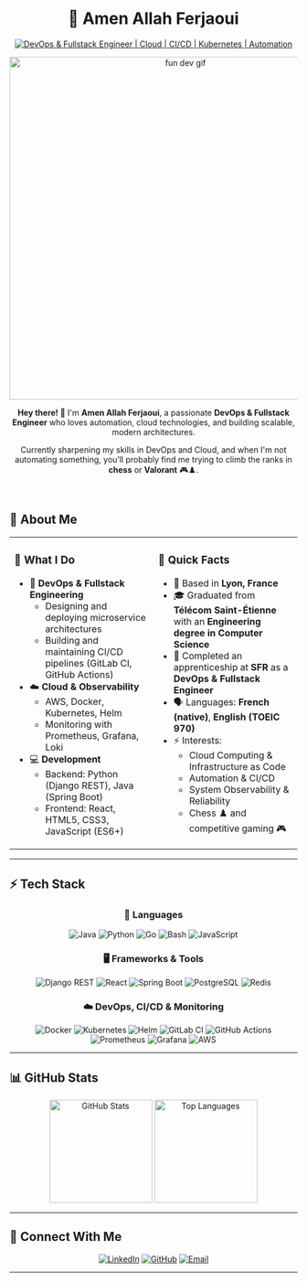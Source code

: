 # <div align="center">🚀 **Amen Allah Ferjaoui**</div>

<div align="center">
  
[![DevOps & Fullstack Engineer | Cloud | CI/CD | Kubernetes | Automation](https://img.shields.io/badge/DevOps_&_Fullstack_Engineer_%7C_Cloud_%7C_CI%2FCD_%7C_Kubernetes_%7C_Automation-0A0A0A?style=for-the-badge&logo=devops&logoColor=white)](https://linkedin.com/in/amen-allah-ferjaoui)

<img src="https://media0.giphy.com/media/v1.Y2lkPTc5MGI3NjExNzd5MHFtNnplOXllYWtyeTB0eThwNXRzcm0wdzVuOW55ZmNsNm9zOSZlcD12MV9pbnRlcm5hbF9naWZfYnlfaWQmY3Q9Zw/AhjXalGPAfJg4/giphy.gif" alt="fun dev gif" width="600px">

</div>

<div align="center">
  <p><strong>Hey there! 👋</strong> I'm <b>Amen Allah Ferjaoui</b>, a passionate <b>DevOps & Fullstack Engineer</b> who loves automation, cloud technologies, and building scalable, modern architectures.</p>
  <p>Currently sharpening my skills in DevOps and Cloud, and when I'm not automating something, you’ll probably find me trying to climb the ranks in <b>chess</b> or <b>Valorant</b> 🎮♟️.</p>
</div>


<br>

## 💫 About Me

<table>
<tr>
<td width="50%">

### 🚀 What I Do
- 🧠 **DevOps & Fullstack Engineering**
  - Designing and deploying microservice architectures
  - Building and maintaining CI/CD pipelines (GitLab CI, GitHub Actions)
- ☁️ **Cloud & Observability**
  - AWS, Docker, Kubernetes, Helm
  - Monitoring with Prometheus, Grafana, Loki
- 💻 **Development**
  - Backend: Python (Django REST), Java (Spring Boot)
  - Frontend: React, HTML5, CSS3, JavaScript (ES6+)

</td>
<td width="50%">

### 🎯 Quick Facts
- 📍 Based in **Lyon, France**
- 🎓 Graduated from **Télécom Saint-Étienne** with an **Engineering degree in Computer Science**
- 💼 Completed an apprenticeship at **SFR** as a **DevOps & Fullstack Engineer**
- 🗣️ Languages: **French (native)**, **English (TOEIC 970)**
- ⚡ Interests:
  - Cloud Computing & Infrastructure as Code
  - Automation & CI/CD
  - System Observability & Reliability
  - Chess ♟️ and competitive gaming 🎮

</td>
</tr>
</table>

---


## ⚡ Tech Stack

<div align="center">

### 🧰 Languages
![Java](https://img.shields.io/badge/Java-%23ED8B00.svg?style=for-the-badge&logo=openjdk&logoColor=white)
![Python](https://img.shields.io/badge/Python-3670A0?style=for-the-badge&logo=python&logoColor=ffdd54)
![Go](https://img.shields.io/badge/Go-%2300ADD8.svg?style=for-the-badge&logo=go&logoColor=white)
![Bash](https://img.shields.io/badge/Bash-%234EAA25.svg?style=for-the-badge&logo=gnubash&logoColor=white)
![JavaScript](https://img.shields.io/badge/JavaScript-%23323330.svg?style=for-the-badge&logo=javascript&logoColor=%23F7DF1E)

### 🖥️ Frameworks & Tools
![Django REST](https://img.shields.io/badge/Django_REST-%23092E20.svg?style=for-the-badge&logo=django&logoColor=white)
![React](https://img.shields.io/badge/React-%2320232a.svg?style=for-the-badge&logo=react&logoColor=%2361DAFB)
![Spring Boot](https://img.shields.io/badge/Spring_Boot-%236DB33F.svg?style=for-the-badge&logo=springboot&logoColor=white)
![PostgreSQL](https://img.shields.io/badge/PostgreSQL-%23336791.svg?style=for-the-badge&logo=postgresql&logoColor=white)
![Redis](https://img.shields.io/badge/Redis-%23DC382D.svg?style=for-the-badge&logo=redis&logoColor=white)

### ☁️ DevOps, CI/CD & Monitoring
![Docker](https://img.shields.io/badge/Docker-%230db7ed.svg?style=for-the-badge&logo=docker&logoColor=white)
![Kubernetes](https://img.shields.io/badge/Kubernetes-%23326ce5.svg?style=for-the-badge&logo=kubernetes&logoColor=white)
![Helm](https://img.shields.io/badge/Helm-%230F1689.svg?style=for-the-badge&logo=helm&logoColor=white)
![GitLab CI](https://img.shields.io/badge/GitLab_CI-%23181717.svg?style=for-the-badge&logo=gitlab&logoColor=white)
![GitHub Actions](https://img.shields.io/badge/GitHub_Actions-%232671E5.svg?style=for-the-badge&logo=githubactions&logoColor=white)
![Prometheus](https://img.shields.io/badge/Prometheus-E6522C?style=for-the-badge&logo=Prometheus&logoColor=white)
![Grafana](https://img.shields.io/badge/Grafana-%23F46800.svg?style=for-the-badge&logo=grafana&logoColor=white)
![AWS](https://img.shields.io/badge/AWS-%23FF9900.svg?style=for-the-badge&logo=amazon-aws&logoColor=white)

</div>

---

## 📊 GitHub Stats

<div align="center">
  <img 
    src="https://github-readme-stats.vercel.app/api?username=amenferjaoui&show_icons=true&include_all_commits=true&theme=tokyonight&hide_border=true&cache_seconds=1800&v=1" 
    alt="GitHub Stats" 
    height="180px"
  />
  <img 
    src="https://github-readme-stats.vercel.app/api/top-langs/?username=amenferjaoui&layout=compact&theme=tokyonight&hide_border=true&cache_seconds=1800&v=1" 
    alt="Top Languages" 
    height="180px"
  />
</div>

---


## 🤝 Connect With Me

<div align="center">

[![LinkedIn](https://img.shields.io/badge/LinkedIn-Amen_Allah_Ferjaoui-%230077B5.svg?style=for-the-badge&logo=linkedin&logoColor=white)](https://linkedin.com/in/amen-allah-ferjaoui)
[![GitHub](https://img.shields.io/badge/GitHub-amenferjaoui-181717?style=for-the-badge&logo=github&logoColor=white)](https://github.com/amenferjaoui)
[![Email](https://img.shields.io/badge/Email-amen--allah.ferjaoui%40telecom--st--etienne.fr-D14836?style=for-the-badge&logo=gmail&logoColor=white)](mailto:amen-allah.ferjaoui@telecom-st-etienne.fr)

</div>

---

